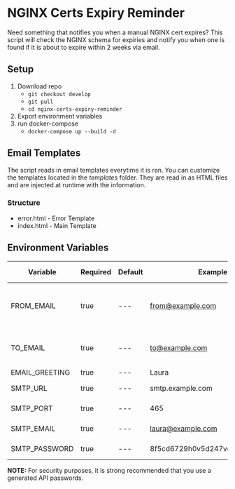 # NGINX Certs Expiry Reminder

Need something that notifies you when a manual NGINX cert expires? This script will check the NGINX schema for expiries and notify you when one is found if it is about to expire within 2 weeks via email.

## Setup

1. Download repo
    - `git checkout develop`
    - `git pull`
    - `cd nginx-certs-expiry-reminder`
2. Export environment variables
3. run docker-compose
    - `docker-compose up --build -d`

## Email Templates

The script reads in email templates everytime it is ran. You can customize the templates located in the _templates_ folder. They are read in as HTML files and are injected at runtime with the information.

### Structure

-   error.html - Error Template
-   index.html - Main Template

## Environment Variables

| Variable       | Required | Default | Example                        | Needed by                     |
| -------------- | -------- | ------- | ------------------------------ | ----------------------------- |
| FROM_EMAIL     | true     | ---     | from@example.com               | SMTP Server (send email from) |
| TO_EMAIL       | true     | ---     | to@example.com                 | SMTP Server (send email to)   |
| EMAIL_GREETING | true     | ---     | Laura                          | Template                      |
| SMTP_URL       | true     | ---     | smtp.example.com               | SMTP Server                   |
| SMTP_PORT      | true     | ---     | 465                            | SMTP Server                   |
| SMTP_EMAIL     | true     | ---     | laura@example.com              | SMTP Server                   |
| SMTP_PASSWORD  | true     | ---     | 8f5cd6729h0v5d247vc190ddcs4l2a | SMTP Server                   |

**NOTE:** For security purposes, it is strong recommended that you use a generated API passwords.
